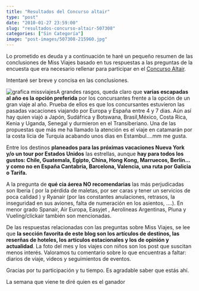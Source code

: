 ```yaml
---
title: "Resultados del Concurso altair"
type: "post"
date: "2010-01-27 23:59:00"
slug: "resultados-concurso-altair-507308"
categories: ["Sin Categoría"]
image: "post-images/507308-215960.jpg"
---
```


Lo prometido es deuda y a continuación te haré un pequeño resumen de las conclusiones de Miss Viajes basado en tus respuestas a las preguntas de la encuesta que era necesario rellenar para participar en el [Concurso Altair](http://www.missviajes.com/concurso-altair-452263).

Intentaré ser breve y concisa en las conclusiones.

![grafica missviajes](post-images/507308-215960.jpg "grafica missviajes")A grandes rasgos, queda claro que **varias escapadas al año es la opción preferida** por los concursantes frente a la opción de un gran viaje al año. Prueba de ellos es que los concursantes estuvieron las pasadas vacaciones viajando por Europa y España entre 4 y 7 dias. Aún así hay quien viajó a Japón, Sudáfrica y Botswana, Brasil,México, Costa Rica, Kenia y Uganda, Senegal y durmieron en el Transiberiano. Una de las propuestas que más me ha llamado la atención es el viaje en catamarán por la costa lícia de Turquia acabando unos dias en Estambul....mm me gusta.

 Entre los destinos **planeados para las próximas vacaciones Nueva York y/o un tour por Estados Unidos** las estrellas, aunque **hay para todos los gustos: Chile, Guatemala, Egipto, China, Hong Kong, Marruecos, Berlín... y como no en España Cantabria, Barcelona, Valencia, una ruta por Galicia o Tarifa.**

A la pregunta de **qué cia áerea NO recomendarias** las más perjudicadas son Iberia ( por la pérdida de maletas, por ser caras y tener un servicios de poca calidad ) y Ryanair (por las constantes anulaciones, retrasos, la inseguridad en sus aviones, falta de numeración en los asientos, ....). En menor grado Spanair, Air Europa, Easyjet , Aerolineas Argentinas, Pluna y Vueling/clickair también son mencionadas.

De las respuestas relacionadas con las preguntas sobre Miss Viajes, se lee que **la sección favorita de este blog son los artículos de destinos, las reserñas de hoteles, los artículos estacionales y los de opinión y actualidad**. La foto del mes y los viajes con niños son los post que suscitan menos interés. Valoramos tu comentario sobre lo que encuentras a faltar: diarios de viaje, videos y seguimientos de eventos.

Gracias por tu participación y tu tiempo. Es agradable saber que estás ahí.

La semana que viene te diré quien es el ganador